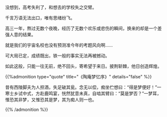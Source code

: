 
没想到，高考失利了，和想去的学校失之交臂。

千言万语无法出口，唯有思绪纷飞。

高三一年，熬过无数个夜晚，经历了无数个欢乐或悲伤的瞬间，换来的却是一个差强人意的结果。

就是我们的宇宙名校也没有预测准今年的考题风向啊……

可大局已定，成绩既出，铁一般的事实无法再被撼动。

如此这般，只能一往无前，绝不回头，寄希望于来日。披荆斩棘，他日创造辉煌。

{{%admonition type="quote" title="《陶庵梦忆序》" details="false" %}}

昔有西陵脚夫为人担酒，失足破其瓮。念无以偿，痴坐伫想曰：“得是梦便好！”一寒士乡试中式，方赴鹿鸣宴，恍然犹意未真，自啮其臂曰：“莫是梦否？”一梦耳，惟恐其非梦，又惟恐其是梦，其为痴人则一也。

{{% /admonition %}}
